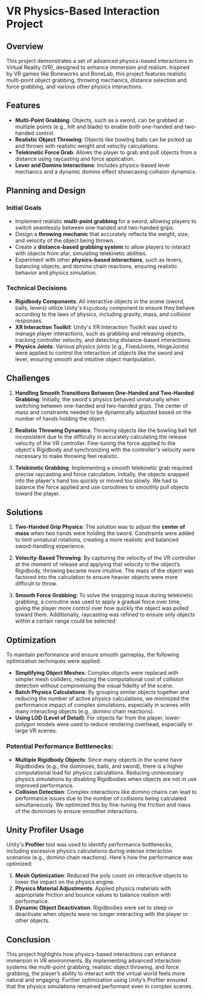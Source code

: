 # VR Physics-Based Interaction Project

## Overview

This project demonstrates a set of advanced physics-based interactions in Virtual Reality (VR), designed to enhance immersion and realism. Inspired by VR games like Boneworks and BoneLab, this project features realistic multi-point object grabbing, throwing mechanics, distance selection and force grabbing, and various other physics interactions.

## Features

- **Multi-Point Grabbing**: Objects, such as a sword, can be grabbed at multiple points (e.g., hilt and blade) to enable both one-handed and two-handed control.
- **Realistic Object Throwing**: Objects like bowling balls can be picked up and thrown with realistic weight and velocity calculations.
- **Telekinetic Force Grab**: Allows the player to grab and pull objects from a distance using raycasting and force application.
- **Lever and Domino Interactions**: Includes physics-based lever mechanics and a dynamic domino effect showcasing collision dynamics.

## Planning and Design

### Initial Goals

- Implement realistic **multi-point grabbing** for a sword, allowing players to switch seamlessly between one-handed and two-handed grips.
- Design a **throwing mechanic** that accurately reflects the weight, size, and velocity of the object being thrown.
- Create a **distance-based grabbing system** to allow players to interact with objects from afar, simulating telekinetic abilities.
- Experiment with other **physics-based interactions**, such as levers, balancing objects, and domino chain reactions, ensuring realistic behavior and physics simulation.

### Technical Decisions

- **Rigidbody Components**: All interactive objects in the scene (sword, balls, levers) utilize Unity's `Rigidbody` component to ensure they behave according to the laws of physics, including gravity, mass, and collision responses.
- **XR Interaction Toolkit**: Unity's XR Interaction Toolkit was used to manage player interactions, such as grabbing and releasing objects, tracking controller velocity, and detecting distance-based interactions.
- **Physics Joints**: Various physics joints (e.g., FixedJoints, HingeJoints) were applied to control the interaction of objects like the sword and lever, ensuring smooth and intuitive object manipulation.
  
## Challenges

1. **Handling Smooth Transitions Between One-Handed and Two-Handed Grabbing**:
   Initially, the sword's physics behaved unnaturally when switching between one-handed and two-handed grips. The center of mass and constraints needed to be dynamically adjusted based on the number of hands holding the object.

2. **Realistic Throwing Dynamics**:
   Throwing objects like the bowling ball felt inconsistent due to the difficulty in accurately calculating the release velocity of the VR controller. Fine-tuning the force applied to the object's Rigidbody and synchronizing with the controller's velocity were necessary to make throwing feel realistic.

3. **Telekinetic Grabbing**:
   Implementing a smooth telekinetic grab required precise raycasting and force calculation. Initially, the objects snapped into the player's hand too quickly or moved too slowly. We had to balance the force applied and use coroutines to smoothly pull objects toward the player.

## Solutions

1. **Two-Handed Grip Physics**:
   The solution was to adjust the **center of mass** when two hands were holding the sword. Constraints were added to limit unnatural rotations, creating a more realistic and balanced sword-handling experience.

2. **Velocity-Based Throwing**:
   By capturing the velocity of the VR controller at the moment of release and applying that velocity to the object’s Rigidbody, throwing became more intuitive. The mass of the object was factored into the calculation to ensure heavier objects were more difficult to throw.

3. **Smooth Force Grabbing**:
   To solve the snapping issue during telekinetic grabbing, a coroutine was used to apply a gradual force over time, giving the player more control over how quickly the object was pulled toward them. Additionally, raycasting was refined to ensure only objects within a certain range could be selected.

## Optimization

To maintain performance and ensure smooth gameplay, the following optimization techniques were applied:

- **Simplifying Object Meshes**: Complex objects were replaced with simpler mesh colliders, reducing the computational cost of collision detection without compromising the visual fidelity of the scene.
- **Batch Physics Calculations**: By grouping similar objects together and reducing the number of active physics calculations, we minimized the performance impact of complex simulations, especially in scenes with many interacting objects (e.g., domino chain reactions).
- **Using LOD (Level of Detail)**: For objects far from the player, lower-polygon models were used to reduce rendering overhead, especially in large VR scenes.

### Potential Performance Bottlenecks:

- **Multiple Rigidbody Objects**: Since many objects in the scene have Rigidbodies (e.g., the dominoes, balls, and sword), there is a higher computational load for physics calculations. Reducing unnecessary physics simulations by disabling Rigidbodies when objects are not in use improved performance.
- **Collision Detection**: Complex interactions like domino chains can lead to performance issues due to the number of collisions being calculated simultaneously. We optimized this by fine-tuning the friction and mass of the dominoes to ensure smoother interactions.

## Unity Profiler Usage

Unity's **Profiler** tool was used to identify performance bottlenecks, including excessive physics calculations during intense interaction scenarios (e.g., domino chain reactions). Here's how the performance was optimized:

1. **Mesh Optimization**: Reduced the poly count on interactive objects to lower the impact on the physics engine.
2. **Physics Material Adjustments**: Applied physics materials with appropriate friction and bounce values to balance realism with performance.
3. **Dynamic Object Deactivation**: Rigidbodies were set to sleep or deactivate when objects were no longer interacting with the player or other objects.

## Conclusion

This project highlights how physics-based interactions can enhance immersion in VR environments. By implementing advanced interaction systems like multi-point grabbing, realistic object throwing, and force grabbing, the player’s ability to interact with the virtual world feels more natural and engaging. Further optimization using Unity’s Profiler ensured that the physics simulations remained performant even in complex scenes.
